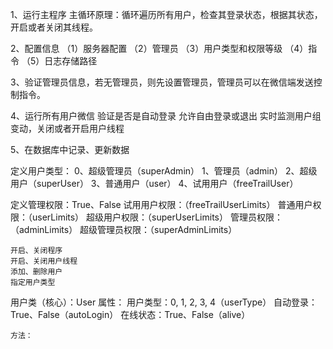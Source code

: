 1、运行主程序
	主循环原理：循环遍历所有用户，检查其登录状态，根据其状态，开启或者关闭其线程。	
	
2、配置信息
	（1）服务器配置
	（2）管理员
	（3）用户类型和权限等级
	（4）指令
	（5）日志存储路径
	
3、验证管理员信息，若无管理员，则先设置管理员，管理员可以在微信端发送控制指令。
	
4、运行所有用户微信
	验证是否是自动登录
	允许自由登录或退出
	实时监测用户组变动，关闭或者开启用户线程
	
5、在数据库中记录、更新数据


定义用户类型：
	0、超级管理员（superAdmin）
	1、管理员（admin）
	2、超级用户（superUser）
	3、普通用户（user）
	4、试用用户（freeTrailUser）

定义管理权限：True、False
	试用用户权限：（freeTrailUserLimits）
	普通用户权限：（userLimits）
	超级用户权限：（superUserLimits）
	管理员权限：（adminLimits）
	超级管理员权限：（superAdminLimits）
	
	开启、关闭程序
	开启、关闭用户线程
	添加、删除用户
	指定用户类型

用户类（核心）：User
	属性：
		用户类型：0, 1, 2, 3, 4（userType）
		自动登录：True、False（autoLogin）
		在线状态：True、False（alive）
		
	方法：